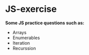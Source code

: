 # JS-exercise

**Some JS practice questions such as:**
- Arrays
- Enumerables
- Iteration
- Recurssion
